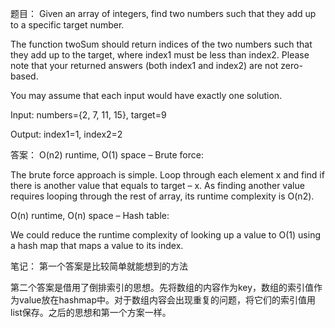 题目：
Given an array of integers, find two numbers such that they add up to a specific target number.

The function twoSum should return indices of the two numbers such that they add up to the target, where index1 must be less than index2. Please note that your returned answers (both index1 and index2) are not zero-based.

You may assume that each input would have exactly one solution.

Input: numbers={2, 7, 11, 15}, target=9

Output: index1=1, index2=2


答案：
O(n2) runtime, O(1) space – Brute force:

The brute force approach is simple. Loop through each element x and find if there is another value that equals to target – x.
As finding another value requires looping through the rest of array, its runtime complexity is O(n2).

O(n) runtime, O(n) space – Hash table:

We could reduce the runtime complexity of looking up a value to O(1) using a hash map that maps a value to its index.

笔记：
第一个答案是比较简单就能想到的方法

第二个答案是借用了倒排索引的思想。先将数组的内容作为key，数组的索引值作为value放在hashmap中。对于数组内容会出现重复的问题，将它们的索引值用list保存。之后的思想和第一个方案一样。
